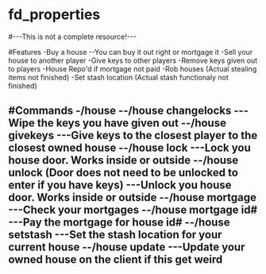 # fd_properties
#---This is not a complete resource!---

#Features
-Buy a house
--You can buy it out right or mortgage it
-Sell your house to another player
-Give keys to other players
-Remove keys given out to players
-House Repo'd if mortgage not paid
-Rob houses (Actual stealing items not finished)
-Set stash location (Actual stash functionaly not finished)

#Commands
-/house
--/house changelocks
---Wipe the keys you have given out
--/house givekeys
---Give keys to the closest player to the closest owned house
--/house lock
---Lock you house door.  Works inside or outside
--/house unlock (Door does not need to be unlocked to enter if you have keys)
---Unlock you house door.  Works inside or outside
--/house mortgage
---Check your mortgages
--/house mortgage id#
---Pay the mortgage for house id#
--/house setstash
---Set the stash location for your current house
--/house update
---Update your owned house on the client if this get weird
--
